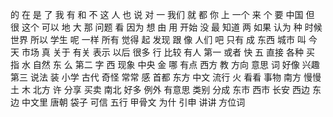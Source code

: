 的
在
是
了
我
有
和
不
这
人
也
说
对
一
我们
就
都
你
上
一个
来
个
要
中国
但
很
这个
可以
地
大
那
问题
看
因为
想
由
用
开始
没
最
知道
两
如果
认为
种
时候
世界
所以
学生
呢
一样
所有
觉得
起
发现
跟
像
人们
吧
只有
成
东西
城市
叫
今天
市场
真
关于
有关
表示
以后
很多
行
比较
有人
第一
或者
快
五
直接
各种
买
指
水
自然
东
么
第二
字
西
现象
中央
金
哪
有点
西方
教
方向
意思
词
好像
兴趣
第三
说法
装
小学
古代
奇怪
常常
感
首都
东方
中文
流行
火
看看
事物
南方
慢慢
土
木
北方
许
分享
买卖
南北
好多
例外
有意思
类别
分成
东市
西市
长安
西边
东边
中文里
唐朝
袋子
可信
五行
甲骨文
为什
引申
讲讲
方位词
